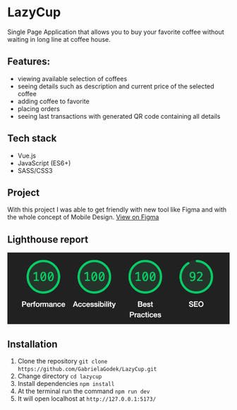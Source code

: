 # LazyCup
Single Page Application that allows you to buy your favorite coffee without waiting in long line at coffee house.

## Features:
- viewing available selection of coffees
- seeing details such as description and current price of the selected coffee
- adding coffee to favorite
- placing orders
- seeing last transactions with generated QR code containing all details

## Tech stack
- Vue.js
- JavaScript (ES6+)
- SASS/CSS3

## Project
With this project I was able to get friendly with new tool like Figma and with the whole concept of Mobile Design.
[View on Figma](https://www.figma.com/file/mRftKP3EVAnQN22cLKDYcR/LazyCup?type=design&node-id=0%3A1&mode=design&t=JZraB6xgt4mNJTGm-1)

## Lighthouse report
![lighthouse report](./lazycup_lighthouse.png)

## Installation
1. Clone the repository `git clone https://github.com/GabrielaGodek/LazyCup.git`
2. Change directory `cd lazycup`
3. Install dependencies `npm install`
4. At the terminal run the command `npm run dev`
5. It will open localhost at `http://127.0.0.1:5173/`

